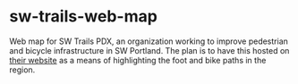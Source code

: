 # sw-trails-web-map

Web map for SW Trails PDX, an organization working to improve pedestrian and bicycle infrastructure in SW Portland. The plan is to have this hosted on [their website](swtrails.org) as a means of highlighting the foot and bike paths in the region.

